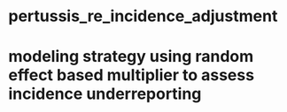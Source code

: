 # pertussis_re_incidence_adjustment
# modeling strategy using random effect based multiplier to assess incidence underreporting
